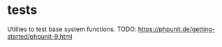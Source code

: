 # tests

Utilites to test base system functions. 
TODO: https://phpunit.de/getting-started/phpunit-9.html